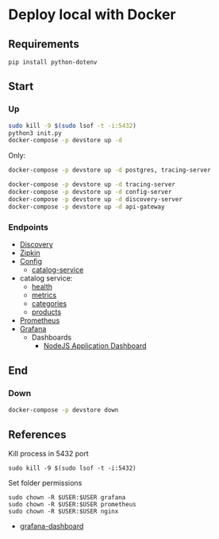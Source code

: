 # Deploy local with Docker

## Requirements

```shell
pip install python-dotenv
```

## Start

### Up

```bash
sudo kill -9 $(sudo lsof -t -i:5432)
python3 init.py
docker-compose -p devstore up -d
```

Only:

```bash
docker-compose -p devstore up -d postgres, tracing-server

docker-compose -p devstore up -d tracing-server
docker-compose -p devstore up -d config-server
docker-compose -p devstore up -d discovery-server
docker-compose -p devstore up -d api-gateway

```

### Endpoints

- [Discovery](http://localhost:8761)
- [Zipkin](http://localhost:9411)
- [Config](http://localhost:8888)
  - [catalog-service](http://localhost:8888/catalog-service)
- catalog service:
  - [health](http://localhost:8081/health)
  - [metrics](http://localhost:8081/metrics)
  - [categories](http://localhost:8081/categories)
  - [products](http://localhost:8081/products)
- [Prometheus](http://localhost:9090)
- [Grafana](http://localhost:3000)
  - Dashboards
    - [NodeJS Application Dashboard](http://localhost:3000/d/PTSqcpJWk/nodejs-application-dashboard?orgId=1&refresh=5s)

## End

### Down

```bash
docker-compose -p devstore down
```

## References

Kill process in 5432 port

```shell
sudo kill -9 $(sudo lsof -t -i:5432)
```

Set folder permissions

```shell
sudo chown -R $USER:$USER grafana
sudo chown -R $USER:$USER prometheus
sudo chown -R $USER:$USER nginx   
```

- [grafana-dashboard](https://github.com/codecentric/spring-boot-monitoring-sample/blob/master/grafana/grafana-dashboard.json)
